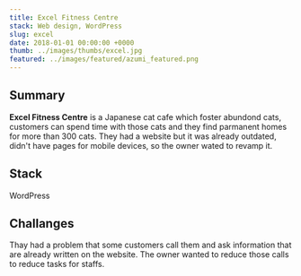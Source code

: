 ```yaml
---
title: Excel Fitness Centre
stack: Web design, WordPress
slug: excel
date: 2018-01-01 00:00:00 +0000
thumb: ../images/thumbs/excel.jpg
featured: ../images/featured/azumi_featured.png
---
```


## Summary

**Excel Fitness Centre** is a Japanese cat cafe which foster abundond cats, customers can spend time with those cats and they find parmanent homes for more than 300 cats. They had a website but it was already outdated, didn't have pages for mobile devices, so the owner wated to revamp it.

## Stack

WordPress

## Challanges

Thay had a problem that some customers call them and ask information that are already written on the website. The owner wanted to reduce those calls to reduce tasks for staffs.
